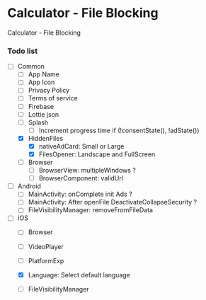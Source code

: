 # Calculator - File Blocking
Calculator - File Blocking

### Todo list

- [ ] Common
  - [ ] App Name 
  - [ ] App Icon 
  - [ ] Privacy Policy
  - [ ] Terms of service
  - [ ] Firebase 
  - [ ] Lottie json 
  - [ ] Splash
    - [ ] Increment progress time if (!consentState(), !adState())
  - [x] HiddenFiles
    - [x] nativeAdCard: Small or Large 
    - [x] FilesOpener: Landscape and FullScreen
  - [ ] Browser
    - [ ] BrowserView: multipleWindows ?
    - [ ] BrowserComponent: validUrl
- [ ] Android
  - [ ] MainActivity: onComplete init Ads ?
  - [ ] MainActivity: After openFile DeactivateCollapseSecurity ?
  - [ ] FileVisibilityManager: removeFromFileData
- [ ] iOS
  - [ ] Browser
  - [ ] VideoPlayer
  - [ ] PlatformExp
  - [x] Language: Select default language
  - [ ] FileVisibilityManager

